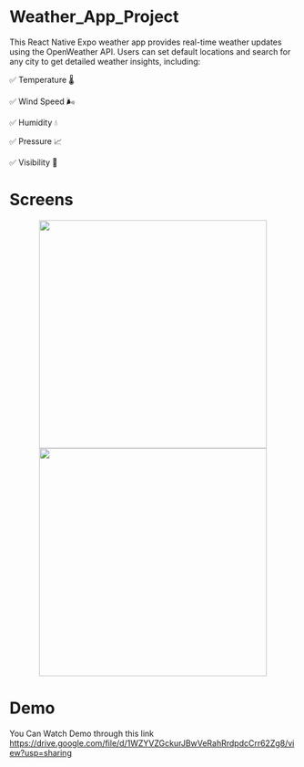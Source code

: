 
# Weather_App_Project

This React Native Expo weather app provides real-time weather updates using the OpenWeather API. Users can set default locations and search for any city to get detailed weather insights, including:
<p>✅ Temperature 🌡️</p>
<p>✅ Wind Speed 🌬️</p>
<p>✅ Humidity 💧</p>
<p>✅ Pressure 📈</p>
<p>✅ Visibility 👀</p>

# Screens

<p align="center" >
  <img src="https://github.com/user-attachments/assets/bcf822e3-f58d-4a4a-a0dd-a1455a5686b0" width="400">
  <img src="https://github.com/user-attachments/assets/576e4c0c-ea17-461a-837d-3de73df1a41f" width="400">
</p>


# Demo

You Can Watch Demo through this link
https://drive.google.com/file/d/1WZYVZGckurJBwVeRahRrdpdcCrr62Zg8/view?usp=sharing
